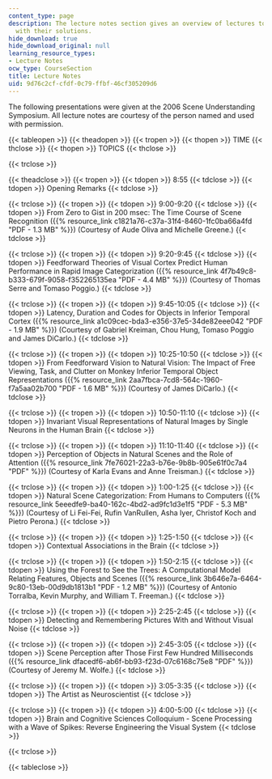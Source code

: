 ```yaml
---
content_type: page
description: The lecture notes section gives an overview of lectures topics along
  with their solutions.
hide_download: true
hide_download_original: null
learning_resource_types:
- Lecture Notes
ocw_type: CourseSection
title: Lecture Notes
uid: 9d76c2cf-cfdf-0c79-ffbf-46cf305209d6
---
```


The following presentations were given at the 2006 Scene Understanding Symposium. All lecture notes are courtesy of the person named and used with permission.

{{< tableopen >}}
{{< theadopen >}}
{{< tropen >}}
{{< thopen >}}
TIME
{{< thclose >}}
{{< thopen >}}
TOPICS
{{< thclose >}}

{{< trclose >}}

{{< theadclose >}}
{{< tropen >}}
{{< tdopen >}}
8:55
{{< tdclose >}}
{{< tdopen >}}
Opening Remarks
{{< tdclose >}}

{{< trclose >}}
{{< tropen >}}
{{< tdopen >}}
9:00-9:20
{{< tdclose >}}
{{< tdopen >}}
From Zero to Gist in 200 msec: The Time Course of Scene Recognition ({{% resource_link c1821a76-c37a-31f4-8460-1fc0ba66a4fd "PDF - 1.3 MB" %}}) (Courtesy of Aude Oliva and Michelle Greene.)
{{< tdclose >}}

{{< trclose >}}
{{< tropen >}}
{{< tdopen >}}
9:20-9:45
{{< tdclose >}}
{{< tdopen >}}
Feedforward Theories of Visual Cortex Predict Human Performance in Rapid Image Categorization ({{% resource_link 4f7b49c8-b333-679f-9058-f352265135ea "PDF - 4.4 MB" %}}) (Courtesy of Thomas Serre and Tomaso Poggio.)
{{< tdclose >}}

{{< trclose >}}
{{< tropen >}}
{{< tdopen >}}
9:45-10:05
{{< tdclose >}}
{{< tdopen >}}
Latency, Duration and Codes for Objects in Inferior Temporal Cortex ({{% resource_link a1c09cec-bda3-e356-37e5-34de82eee042 "PDF - 1.9 MB" %}}) (Courtesy of Gabriel Kreiman, Chou Hung, Tomaso Poggio and James DiCarlo.)
{{< tdclose >}}

{{< trclose >}}
{{< tropen >}}
{{< tdopen >}}
10:25-10:50
{{< tdclose >}}
{{< tdopen >}}
From Feedforward Vision to Natural Vision: The Impact of Free Viewing, Task, and Clutter on Monkey Inferior Temporal Object Representations ({{% resource_link 2aa7fbca-7cd8-564c-1960-f7a5aa02b700 "PDF - 1.6 MB" %}}) (Courtesy of James DiCarlo.)
{{< tdclose >}}

{{< trclose >}}
{{< tropen >}}
{{< tdopen >}}
10:50-11:10
{{< tdclose >}}
{{< tdopen >}}
Invariant Visual Representations of Natural Images by Single Neurons in the Human Brain
{{< tdclose >}}

{{< trclose >}}
{{< tropen >}}
{{< tdopen >}}
11:10-11:40
{{< tdclose >}}
{{< tdopen >}}
Perception of Objects in Natural Scenes and the Role of Attention ({{% resource_link 7fe76021-22a3-b76e-9b8b-905e61f0c7a4 "PDF" %}}) (Courtesy of Karla Evans and Anne Treisman.)
{{< tdclose >}}

{{< trclose >}}
{{< tropen >}}
{{< tdopen >}}
1:00-1:25
{{< tdclose >}}
{{< tdopen >}}
Natural Scene Categorization: From Humans to Computers ({{% resource_link 5eeedfe9-ba40-162c-4bd2-ad9fc1d3e1f5 "PDF - 5.3 MB" %}}) (Courtesy of Li Fei-Fei, Rufin VanRullen, Asha Iyer, Christof Koch and Pietro Perona.)
{{< tdclose >}}

{{< trclose >}}
{{< tropen >}}
{{< tdopen >}}
1:25-1:50
{{< tdclose >}}
{{< tdopen >}}
Contextual Associations in the Brain
{{< tdclose >}}

{{< trclose >}}
{{< tropen >}}
{{< tdopen >}}
1:50-2:15
{{< tdclose >}}
{{< tdopen >}}
Using the Forest to See the Trees: A Computational Model Relating Features, Objects and Scenes ({{% resource_link 3b646e7a-6464-9c80-13eb-00d9db1813b1 "PDF - 1.2 MB" %}}) (Courtesy of Antonio Torralba, Kevin Murphy, and William T. Freeman.)
{{< tdclose >}}

{{< trclose >}}
{{< tropen >}}
{{< tdopen >}}
2:25-2:45
{{< tdclose >}}
{{< tdopen >}}
Detecting and Remembering Pictures With and Without Visual Noise
{{< tdclose >}}

{{< trclose >}}
{{< tropen >}}
{{< tdopen >}}
2:45-3:05
{{< tdclose >}}
{{< tdopen >}}
Scene Perception after Those First Few Hundred Milliseconds ({{% resource_link dfacedf6-ab6f-bb93-f23d-07c6168c75e8 "PDF" %}}) (Courtesy of Jeremy M. Wolfe.)
{{< tdclose >}}

{{< trclose >}}
{{< tropen >}}
{{< tdopen >}}
3:05-3:35
{{< tdclose >}}
{{< tdopen >}}
The Artist as Neuroscientist
{{< tdclose >}}

{{< trclose >}}
{{< tropen >}}
{{< tdopen >}}
4:00-5:00
{{< tdclose >}}
{{< tdopen >}}
Brain and Cognitive Sciences Colloquium - Scene Processing with a Wave of Spikes: Reverse Engineering the Visual System
{{< tdclose >}}

{{< trclose >}}

{{< tableclose >}}